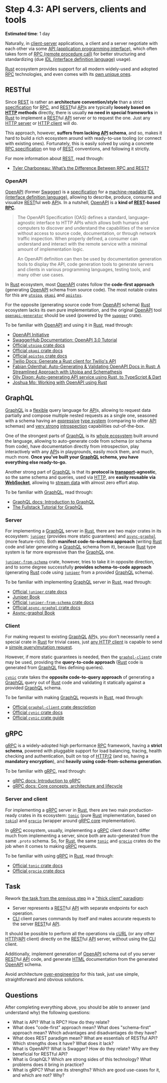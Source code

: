 Step 4.3: API servers, clients and tools
========================================

__Estimated time__: 1 day

Naturally, in [client-server][4] applications, a client and a server negotiate with each other via some [API (application programming interface)][API], which often takes form of [RPC (remote procedure call)][RPC] for better structuring and standardizing (due [IDL (interface definition language)][IDL] usage).

[Rust] ecosystem provides support for all modern widely-used and adopted [RPC] technologies, and even comes with its [own unique ones][`tarpc`].




## RESTful

Since [REST] is rather an __architecture convention/style__ than a strict [specification][3] for [RPC], and [REST]ful [API]s are typically __loosely based on [HTTP] methods__ directly, there is usually __no need in special frameworks__ in [Rust] to implement a [REST]ful [API] server or to request the one. Just any [HTTP server][101] or [HTTP client][231] will do.

This approach, however, __suffers from lacking [API] schema__, and so, makes it hard to build a rich ecosystem around with ready-to-use tooling (or connect with existing ones). Fortunately, this is easily solved by using a concrete [RPC specification][3] on top of [REST] conventions, and following it strictly. 

For more information about [REST], read through:
- [Tyler Charboneau: What’s the Difference Between RPC and REST?][111]


### OpenAPI

[OpenAPI] (former [Swagger]) is a [specification][3] for a [machine-readable][102] [IDL (interface definition language)][IDL], allowing to describe, produce, consume and visualize [REST]ful web [API]s. In a nutshell, [OpenAPI] is a __kind of [REST]-based [RPC]__.

> The OpenAPI Specification (OAS) defines a standard, language-agnostic interface to HTTP APIs which allows both humans and computers to discover and understand the capabilities of the service without access to source code, documentation, or through network traffic inspection. When properly defined, a consumer can understand and interact with the remote service with a minimal amount of implementation logic.
>
> An OpenAPI definition can then be used by documentation generation tools to display the API, code generation tools to generate servers and clients in various programming languages, testing tools, and many other use cases.

In [Rust] ecosystem, most [OpenAPI] crates follow the __code-first approach__ (generating [OpenAPI] schema from source code). The most notable crates for this are [`utoipa`], [`okapi`] and [`apistos`].

For the opposite (generating source code from [OpenAPI] schema) [Rust] ecosystem lacks its own pure implementation, and the original [OpenAPI] tool [`openapi-generator`] should be used (powered by the [`swagger`] crate).

To be familiar with [OpenAPI] and using it in [Rust], read through:
- [OpenAPI Initiative]
- [SwaggerHub Documentation: OpenAPI 3.0 Tutorial][122]
- [Official `utoipa` crate docs][`cynic`]
- [Official `okapi` crate docs][`okapi`]
- [Official `apistos` crate docs][`apistos`]
- [Twilio Docs: Generate a Rust client for Twilio's API][121]
- [Fabian Odenthal: Auto-Generating & Validating OpenAPI Docs in Rust: A Streamlined Approach with Utoipa and Schemathesis][123]
- [Olly Dixon: Auto-generating API service using Rust, to TypeScript & Dart][124]
- [Joshua Mo: Working with OpenAPI using Rust][125]




## GraphQL

[GraphQL] is a [flexible][200] query language for [API]s, allowing to request data partially and compose multiple nested requests as a single one, seasoned with a schema having an [expressive][201] [type system][1] (comparing to other [API] schemas) and [very strong][202] [introspection][2] capabilities out-of-the-box.

One of the strongest parts of [GraphQL] is its [whole ecosystem][203] built around the language, allowing to auto-generate code from schema (or schema from code), have documentation directly from introspection, play interactively with any [API]s in playgrounds, easily mock them, and much, much more. __Once you've built your [GraphQL] schema, you have everything else ready-to-go.__

Another strong part of [GraphQL] is that its __protocol is [transport][204]-agnostic__, so the same schema and queries, used via [HTTP], are __easily reusable via [WebSocket]__, allowing to [stream data][205] with almost zero effort atop.

To be familiar with [GraphQL], read through:
- [GraphQL docs: Introduction to GraphQL][206]
- [The Fullstack Tutorial for GraphQL][207]


### Server

For implementing a [GraphQL] server in [Rust], there are two major crates in its ecosystem: [`juniper`] (provides more static guarantees) and [`async-graphql`] (more feature-rich). Both __manifest code-to-schema approach__ (writing [Rust] code and later generating a [GraphQL] schema from it), because [Rust] type system is far more expressive than the [GraphQL] one.

[`juniper-from-schema`] crate, however, tries to take it in opposite direction, and to some degree successfully __provides schema-to-code approach__ (generating [Rust] code using [`juniper`] from a provided [GraphQL] schema).

To be familiar with implementing [GraphQL] server in [Rust], read through:
- [Official `juniper` crate docs][`juniper`]
- [Juniper Book]
- [Official `juniper-from-schema` crate docs][`juniper-from-schema`]
- [Official `async-graphql` crate docs][`async-graphql`]
- [Async-graphql Book]


### Client

For making request to existing [GraphQL][GraphQL] [API]s, you don't necessarily need a special crate in [Rust] for trivial cases, just [any HTTP client][231] is capable to send a [simple query/mutation request][232].

However, if more static guarantees is needed, then the [`graphql-client`] crate may be used, providing the __query-to-code approach__ ([Rust] code is generated from [GraphQL] files defining queries).

[`cynic`] crate takes the __opposite code-to-query approach__ of generating a [GraphQL] query out of [Rust] code and validating it statically against a provided [GraphQL] schema.

To be familiar with making [GraphQL] requests in [Rust], read through:
- [Official `graphql-client` crate description][`graphql-client`]
- [Official `cynic` crate docs][`cynic`]
- [Official `cynic` crate guide](https://cynic-rs.dev)




## gRPC

[gRPC] is a widely-adopted high performance [RPC] framework, having a __strict schema__, powered with pluggable support for load balancing, tracing, health checking and authentication, built on top of [HTTP/2] (and so, having a __mandatory encryption__), and __heavily using code-from-schema generation__.

To be familiar with [gRPC], read through:
- [gRPC docs: Introduction to gRPC][301]
- [gRPC docs: Core concepts, architecture and lifecycle][302]


### Server and client

For implementing a [gRPC] server in [Rust], there are two main production-ready crates in its ecosystem: [`tonic`] (pure [Rust] implementation, based on [`tokio`]) and [`grpcio`] (wrapper around [gRPC core][311] implementation).

In [gRPC] ecosystem, usually, implementing a [gRPC] client doesn't differ much from implementing a server, since both are auto-generated from the same `.proto` schema. So, for [Rust], the same [`tonic`] and [`grpcio`] crates do the job when it comes to making [gRPC] requests. 

To be familiar with using [gRPC] in [Rust], read through:
- [Official `tonic` crate docs][`tonic`]
- [Official `grpcio` crate docs][`grpcio`]




## Task

Rework [the task from the previous step](../4_2_http/README.md#task) in a ["thick client" paradigm][41]:
- Server represents a [REST]ful [API] with separate endpoints for each operation.
- [CLI] client parses commands by itself and makes accurate requests to the server [REST]ful [API].

It should be possible to perform all the operations via [cURL] (or any other [HTTP]/[API] client) directly on the [REST]ful [API] server, without using the [CLI] client.

Additionally, implement generation of [OpenAPI] schema out of you server [REST]ful [API] code, and generate [HTML] documentation from the generated [OpenAPI] schema.

Avoid architecture [over-engineering][42] for this task, just use simple, straightforward and obvious solutions.




## Questions

After completing everything above, you should be able to answer (and understand why) the following questions:
- What is API? What is RPC? How do they relate?
- What does "code-first" approach mean? What does "schema-first" approach mean? Which advantages and disadvantages do they have?
- What does REST paradigm mean? What are essentials of RESTful API? Which strengths does it have? What does it lack?  
- What is OpenAPI? What is Swagger? How do they relate? Why are they beneficial for RESTful API?
- What is GraphQL? Which are strong sides of this technology? What problems does it bring in practice? 
- What is gRPC? What are its strengths? Which are good use-cases for it, and which are not? Why? 




[`apistos`]: https://docs.rs/apistos
[`async-graphql`]: https://docs.rs/async-graphql
[`cynic`]: https://docs.rs/cynic
[`graphql-client`]: https://github.com/graphql-rust/graphql-client
[`grpcio`]: https://docs.rs/crate/grpcio
[`juniper`]: https://docs.rs/juniper
[`juniper-from-schema`]: https://docs.rs/juniper-from-schema
[`okapi`]: https://github.com/GREsau/okapi
[`openapi-generator`]: https://github.com/OpenAPITools/openapi-generator
[`swagger`]: https://docs.rs/swagger
[`tarpc`]: https://docs.rs/tarpc
[`tonic`]: https://docs.rs/tonic
[`tokio`]: https://docs.rs/tokio
[`utoipa`]: https://docs.rs/utoipa
[API]: https://en.wikipedia.org/wiki/API
[Async-graphql Book]: https://async-graphql.github.io/async-graphql/en
[CLI]: https://en.wikipedia.org/wiki/Command-line_interface
[cURL]: https://en.wikipedia.org/wiki/CURL
[GraphQL]: https://graphql.org
[gRPC]: https://grpc.io
[HTML]: https://en.wikipedia.org/wiki/HTML
[HTTP]: https://en.wikipedia.org/wiki/HTTP
[HTTP/2]: https://en.wikipedia.org/wiki/HTTP/2
[IDL]: https://en.wikipedia.org/wiki/Interface_description_language
[Juniper Book]: https://graphql-rust.github.io/juniper/master
[OpenAPI]: https://en.wikipedia.org/wiki/OpenAPI_Specification
[OpenAPI Initiative]: https://learn.openapis.org
[REST]: https://en.wikipedia.org/wiki/Representational_state_transfer
[RPC]: https://en.wikipedia.org/wiki/Remote_procedure_call
[Rust]: https://www.rust-lang.org
[Swagger]: https://en.wikipedia.org/wiki/Swagger_(software)
[WebSocket]: https://en.wikipedia.org/wiki/WebSocket

[1]: https://en.wikipedia.org/wiki/Type_system
[2]: https://en.wikipedia.org/wiki/Type_introspection
[3]: https://en.wikipedia.org/wiki/Specification_(technical_standard)
[4]: https://en.wikipedia.org/wiki/Client%E2%80%93server_model
[101]: ../4_2_http/README.md#server
[102]: https://en.wikipedia.org/wiki/Machine-readable_medium_and_data
[111]: https://nordicapis.com/whats-the-difference-between-rpc-and-rest
[121]: https://www.twilio.com/docs/openapi/generating-a-rust-client-for-twilios-api
[122]: https://support.smartbear.com/swaggerhub/docs/tutorials/openapi-3-tutorial.html
[123]: https://identeco.de/en/blog/generating_and_validating_openapi_docs_in_rust
[124]: https://www.polydelic.com/media/autogenerating-a-rust-api-to-typescript-and-dart
[125]: https://www.shuttle.rs/blog/2024/04/04/using-openapi-rust
[200]: https://graphql.org/learn/queries
[201]: https://graphql.org/learn/schema
[202]: https://graphql.org/learn/introspection
[203]: https://github.com/chentsulin/awesome-graphql#tools
[204]: https://en.wikipedia.org/wiki/Transport_layer
[205]: https://www.apollographql.com/docs/react/data/subscriptions
[206]: https://graphql.org/learn
[207]: https://www.howtographql.com
[231]: ../4_2_http/README.md#client
[232]: https://graphql.org/learn/serving-over-http
[301]: https://grpc.io/docs/what-is-grpc/introduction
[302]: https://grpc.io/docs/what-is-grpc/core-concepts
[311]: https://github.com/grpc/grpc
[41]: https://en.wikipedia.org/wiki/Rich_client
[42]: https://en.wikipedia.org/wiki/Overengineering
